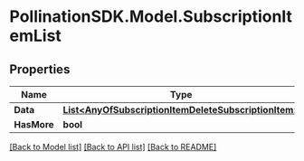 
# PollinationSDK.Model.SubscriptionItemList

## Properties

Name | Type | Description | Notes
------------ | ------------- | ------------- | -------------
**Data** | [**List&lt;AnyOfSubscriptionItemDeleteSubscriptionItem&gt;**](AnyOfSubscriptionItemDeleteSubscriptionItem.md) |  | 
**HasMore** | **bool** |  | 

[[Back to Model list]](../README.md#documentation-for-models)
[[Back to API list]](../README.md#documentation-for-api-endpoints)
[[Back to README]](../README.md)


